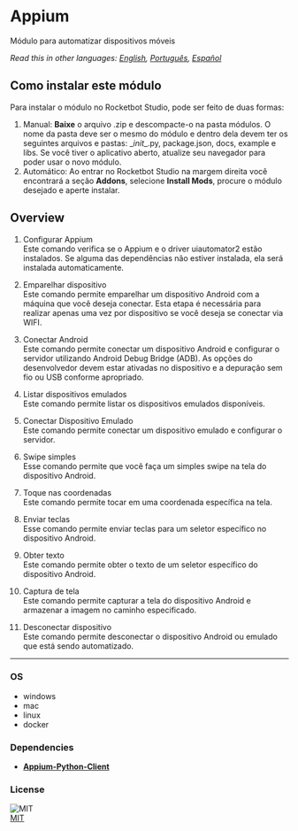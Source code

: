 # Appium
  
Módulo para automatizar dispositivos móveis  

*Read this in other languages: [English](README.md), [Português](README.pr.md), [Español](README.es.md)*

## Como instalar este módulo
  
Para instalar o módulo no Rocketbot Studio, pode ser feito de duas formas:
1. Manual: __Baixe__ o arquivo .zip e descompacte-o na pasta módulos. O nome da pasta deve ser o mesmo do módulo e dentro dela devem ter os seguintes arquivos e pastas: \__init__.py, package.json, docs, example e libs. Se você tiver o aplicativo aberto, atualize seu navegador para poder usar o novo módulo.
2. Automático: Ao entrar no Rocketbot Studio na margem direita você encontrará a seção **Addons**, selecione **Install Mods**, procure o módulo desejado e aperte instalar.  


## Overview


1. Configurar Appium  
Este comando verifica se o Appium e o driver uiautomator2 estão instalados. Se alguma das dependências não estiver instalada, ela será instalada automaticamente.

2. Emparelhar dispositivo  
Este comando permite emparelhar um dispositivo Android com a máquina que você deseja conectar. Esta etapa é necessária para realizar apenas uma vez por dispositivo se você deseja se conectar via WIFI.

3. Conectar Android  
Este comando permite conectar um dispositivo Android e configurar o servidor utilizando Android Debug Bridge (ADB). As opções do desenvolvedor devem estar ativadas no dispositivo e a depuração sem fio ou USB conforme apropriado.

4. Listar dispositivos emulados  
Este comando permite listar os dispositivos emulados disponíveis.

5. Conectar Dispositivo Emulado  
Este comando permite conectar um dispositivo emulado e configurar o servidor.

6. Swipe simples  
Esse comando permite que você faça um simples swipe na tela do dispositivo Android.

7. Toque nas coordenadas  
Este comando permite tocar em uma coordenada específica na tela.

8. Enviar teclas  
Esse comando permite enviar teclas para um seletor específico no dispositivo Android.

9. Obter texto  
Este comando permite obter o texto de um seletor específico do dispositivo Android.

10. Captura de tela  
Este comando permite capturar a tela do dispositivo Android e armazenar a imagem no caminho especificado.

11. Desconectar dispositivo  
Este comando permite desconectar o dispositivo Android ou emulado que está sendo automatizado.  




----
### OS

- windows
- mac
- linux
- docker

### Dependencies
- [**Appium-Python-Client**](https://pypi.org/project/Appium-Python-Client/)
### License
  
![MIT](https://camo.githubusercontent.com/107590fac8cbd65071396bb4d04040f76cde5bde/687474703a2f2f696d672e736869656c64732e696f2f3a6c6963656e73652d6d69742d626c75652e7376673f7374796c653d666c61742d737175617265)  
[MIT](http://opensource.org/licenses/mit-license.ph)